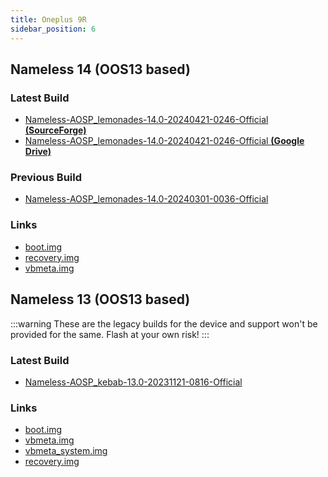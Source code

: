 ```yaml
---
title: Oneplus 9R
sidebar_position: 6
---
```


## Nameless 14 (OOS13 based)

### Latest Build
- [Nameless-AOSP_lemonades-14.0-20240421-0246-Official __(SourceForge)__](https://sourceforge.net/projects/nameless-aosp/files/lemonades/Nameless-AOSP_lemonades-14.0-20240421-0246-Official.zip/download)
- [Nameless-AOSP_lemonades-14.0-20240421-0246-Official __(Google Drive)__](https://drive.google.com/file/d/1Ce9_-kXbYda203laokCAkpziRFdULwxn/view)

### Previous Build
- [Nameless-AOSP_lemonades-14.0-20240301-0036-Official](https://sourceforge.net/projects/nameless-aosp/files/lemonades/Nameless-AOSP_lemonades-14.0-20240301-0036-Official.zip/download)

### Links
- [boot.img](https://sourceforge.net/projects/nameless-aosp/files/lemonades/imgs_14/boot.img/download)
- [recovery.img](https://sourceforge.net/projects/nameless-aosp/files/lemonades/imgs_14/recovery.img/download)
- [vbmeta.img](https://sourceforge.net/projects/nameless-aosp/files/lemonades/imgs_14/vbmeta.img/download)

## Nameless 13 (OOS13 based)

:::warning
These are the legacy builds for the device and support won't be provided for the same. Flash at your own risk!
:::

### Latest Build
- [Nameless-AOSP_kebab-13.0-20231121-0816-Official](https://sourceforge.net/projects/nameless-aosp/files/kebab/Nameless-AOSP_kebab-13.0-20231121-0816-Official.zip/download)

### Links
- [boot.img](https://sourceforge.net/projects/nameless-aosp/files/kebab/imgs_13/boot.img/download)
- [vbmeta.img](https://sourceforge.net/projects/nameless-aosp/files/kebab/imgs_13/vbmeta.img/download)
- [vbmeta_system.img](https://sourceforge.net/projects/nameless-aosp/files/kebab/imgs_13/vbmeta_system.img/download)
- [recovery.img](https://sourceforge.net/projects/nameless-aosp/files/kebab/imgs_13/recovery.img/download)
